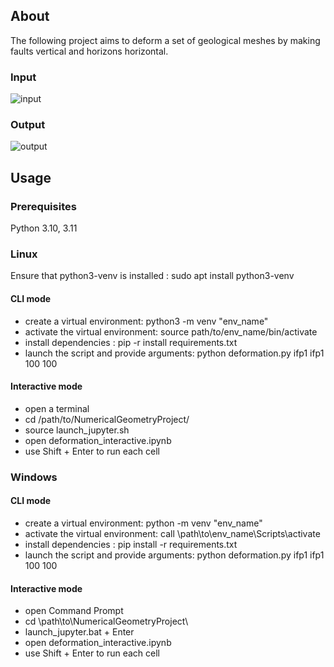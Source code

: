 ## About
The following project aims to deform a set of geological meshes by making faults vertical and horizons horizontal.
### Input
![input](/examples/ifp2.jpg)
### Output
![output](/examples/ifp2_param.jpg)

## Usage
### Prerequisites
Python 3.10, 3.11
### Linux
Ensure that python3-venv is installed : sudo apt install python3-venv
#### CLI mode
* create a virtual environment: python3 -m venv "env_name"
* activate the virtual environment: source path/to/env_name/bin/activate
* install dependencies : pip -r install requirements.txt 
* launch the script and provide arguments: python deformation.py ifp1 ifp1 100 100
#### Interactive mode
* open a terminal
* cd /path/to/NumericalGeometryProject/
* source launch_jupyter.sh
* open deformation_interactive.ipynb
* use Shift + Enter to run each cell  
### Windows
#### CLI mode
* create a virtual environment: python -m venv "env_name"
* activate the virtual environment: call \path\to\env_name\Scripts\activate
* install dependencies : pip install -r requirements.txt 
* launch the script and provide arguments: python deformation.py ifp1 ifp1 100 100
#### Interactive mode
* open Command Prompt
* cd \path\to\NumericalGeometryProject\
* launch_jupyter.bat + Enter
* open deformation_interactive.ipynb
* use Shift + Enter to run each cell 